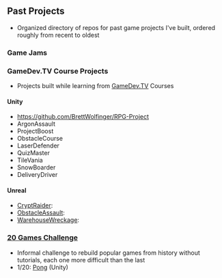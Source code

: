 ## Past Projects
* Organized directory of repos for past game projects I've built, ordered roughly from recent to oldest
### Game Jams

### GameDev.TV Course Projects
* Projects built while learning from [GameDev.TV](https://www.gamedev.tv/) Courses
#### Unity
* https://github.com/BrettWolfinger/RPG-Project
* ArgonAssault
* ProjectBoost
* ObstacleCourse
* LaserDefender
* QuizMaster
* TileVania
* SnowBoarder
* DeliveryDriver
  
#### Unreal
* [CryptRaider](https://github.com/BrettWolfinger/CryptRaider):
* [ObstacleAssault](https://github.com/BrettWolfinger/Obstacle-Assault):
* [WarehouseWreckage](https://github.com/BrettWolfinger/WarehouseWreckage):

### [20 Games Challenge](https://20_games_challenge.gitlab.io/)
* Informal challenge to rebuild popular games from history without tutorials, each one more difficult than the last
* 1/20: [Pong]() (Unity)

